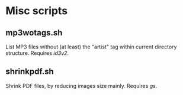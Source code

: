 Misc scripts
============

mp3wotags.sh
------------

List MP3 files without (at least) the "artist" tag within current directory structure. 
Requires *id3v2*.


shrinkpdf.sh
------------

Shrink PDF files, by reducing images size mainly.
Requires *gs*.
